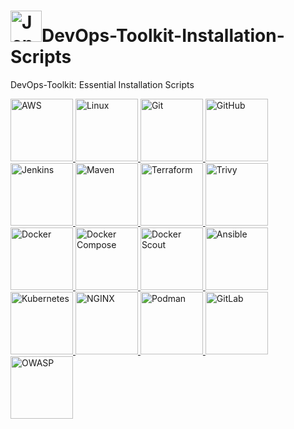 # <a href="https://www.jenkins.io"><img src="https://cdn-icons-png.flaticon.com/512/6419/6419040.png" alt="Jenkins" width="50"></a>DevOps-Toolkit-Installation-Scripts

DevOps-Toolkit: Essential Installation Scripts

<a href="https://aws.amazon.com">
  <img src="https://www.svgrepo.com/show/376356/aws.svg" alt="AWS" width="100">
</a>
<a href="https://www.kernel.org">
  <img src="https://www.svgrepo.com/show/354004/linux-tux.svg" alt="Linux" width="100">
</a>
<a href="https://git-scm.com">
  <img src="https://www.svgrepo.com/show/452210/git.svg" alt="Git" width="100">
</a>
<a href="https://github.com">
  <img src="https://www.svgrepo.com/show/475654/github-color.svg" alt="GitHub" width="100">
</a>
<a href="https://www.jenkins.io">
  <img src="https://get.jenkins.io/art/jenkins-logo/logo.svg" alt="Jenkins" width="100">
</a>
<a href="https://maven.apache.org">
  <img src="https://www.svgrepo.com/show/354051/maven.svg" alt="Maven" width="100">
</a>
<a href="https://www.terraform.io">
  <img src="https://www.svgrepo.com/show/448253/terraform.svg" alt="Terraform" width="100">
</a>
<a href="https://github.com/tonistiigi/trivy">
  <img src="https://trivy.dev/v0.46/imgs/logo.png" alt="Trivy" width="100">
</a>
<a href="https://www.docker.com">
  <img src="https://www.svgrepo.com/show/303231/docker-logo.svg" alt="Docker" width="100">
</a>
<a href="https://neilkillen.com/wp-content/uploads/2020/03/docker-compose.png">
  <img src="https://neilkillen.com/wp-content/uploads/2020/03/docker-compose.png" alt="Docker Compose" width="100">
</a>
<a href="https://docker.p2hp.com/wp-content/uploads/2023/10/home-hero-scout.png">
  <img src="https://docker.p2hp.com/wp-content/uploads/2023/10/home-hero-scout.png" alt="Docker Scout" width="100">
</a>
<a href="https://www.ansible.com">
  <img src="https://www.svgrepo.com/show/353399/ansible.svg" alt="Ansible" width="100">
</a>
<a href="https://kubernetes.io">
  <img src="https://www.svgrepo.com/show/376331/kubernetes.svg" alt="Kubernetes" width="100">
</a>
<a href="https://www.svgrepo.com/show/373924/nginx.svg">
  <img src="https://www.svgrepo.com/show/373924/nginx.svg" alt="NGINX" width="100">
</a>
<a href="https://darumatic.com/media/blog_pics/2020_07/podman.png">
  <img src="https://darumatic.com/media/blog_pics/2020_07/podman.png" alt="Podman" width="100">
</a>
<a href="https://i0.wp.com/leeno.org/wp-content/uploads/2018/06/GitLab_Logo.svg_.png?fit=960%2C887&ssl=1">
  <img src="https://i0.wp.com/leeno.org/wp-content/uploads/2018/06/GitLab_Logo.svg_.png?fit=960%2C887&ssl=1" alt="GitLab" width="100">
</a>
<a href="https://cdn.freelogovectors.net/wp-content/uploads/2021/07/owasp_logo-freelogovectors.net_.png">
  <img src="https://cdn.freelogovectors.net/wp-content/uploads/2021/07/owasp_logo-freelogovectors.net_.png" alt="OWASP" width="100">
</a>


